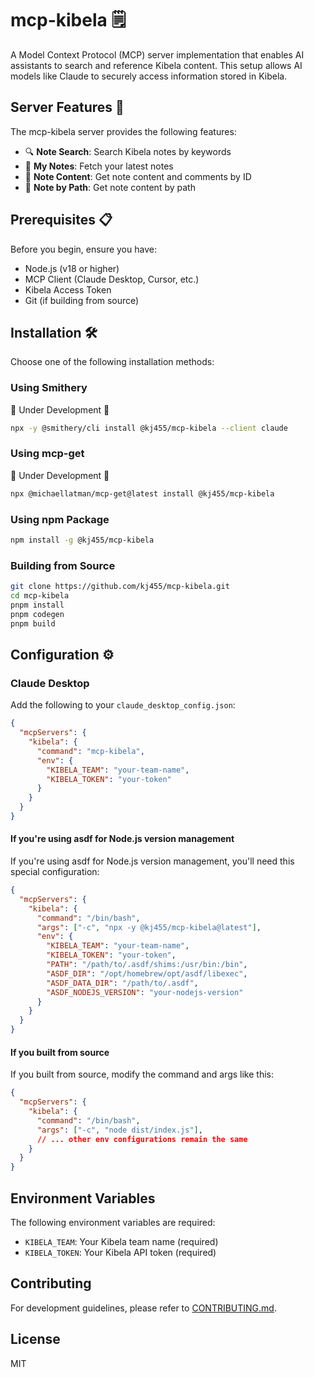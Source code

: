 # mcp-kibela 🗒️

A Model Context Protocol (MCP) server implementation that enables AI assistants to search and reference Kibela content. This setup allows AI models like Claude to securely access information stored in Kibela.

## Server Features 🚀

The mcp-kibela server provides the following features:

* 🔍 **Note Search**: Search Kibela notes by keywords
* 📝 **My Notes**: Fetch your latest notes
* 📖 **Note Content**: Get note content and comments by ID
* 🔗 **Note by Path**: Get note content by path

## Prerequisites 📋

Before you begin, ensure you have:

* Node.js (v18 or higher)
* MCP Client (Claude Desktop, Cursor, etc.)
* Kibela Access Token
* Git (if building from source)


## Installation 🛠️

Choose one of the following installation methods:

### Using Smithery
🚧 Under Development 🚧
```bash
npx -y @smithery/cli install @kj455/mcp-kibela --client claude
```

### Using mcp-get
🚧 Under Development 🚧
```bash
npx @michaellatman/mcp-get@latest install @kj455/mcp-kibela
```

### Using npm Package
```bash
npm install -g @kj455/mcp-kibela
```

### Building from Source
```bash
git clone https://github.com/kj455/mcp-kibela.git
cd mcp-kibela
pnpm install
pnpm codegen
pnpm build
```

## Configuration ⚙️

### Claude Desktop

Add the following to your `claude_desktop_config.json`:

```json
{
  "mcpServers": {
    "kibela": {
      "command": "mcp-kibela",
      "env": {
        "KIBELA_TEAM": "your-team-name",
        "KIBELA_TOKEN": "your-token"
      }
    }
  }
}
```

#### If you're using asdf for Node.js version management
If you're using asdf for Node.js version management, you'll need this special configuration:

```json
{
  "mcpServers": {
    "kibela": {
      "command": "/bin/bash",
      "args": ["-c", "npx -y @kj455/mcp-kibela@latest"],
      "env": {
        "KIBELA_TEAM": "your-team-name",
        "KIBELA_TOKEN": "your-token",
        "PATH": "/path/to/.asdf/shims:/usr/bin:/bin",
        "ASDF_DIR": "/opt/homebrew/opt/asdf/libexec",
        "ASDF_DATA_DIR": "/path/to/.asdf",
        "ASDF_NODEJS_VERSION": "your-nodejs-version"
      }
    }
  }
}
```

#### If you built from source
If you built from source, modify the command and args like this:

```json
{
  "mcpServers": {
    "kibela": {
      "command": "/bin/bash",
      "args": ["-c", "node dist/index.js"],
      // ... other env configurations remain the same
    }
  }
}
```

## Environment Variables

The following environment variables are required:

* `KIBELA_TEAM`: Your Kibela team name (required)
* `KIBELA_TOKEN`: Your Kibela API token (required)

## Contributing

For development guidelines, please refer to [CONTRIBUTING.md](./CONTRIBUTING.md).

## License

MIT
